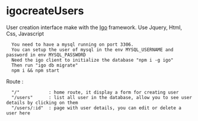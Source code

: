 # igocreateUsers

User creation interface make with the [Igo](https://github.com/igocreate/igo) framework.
Use Jquery, Html, Css, Javascript

````
  You need to have a mysql running on port 3306.
  You can setup the user of mysql in the env MYSQL_USERNAME and password in env MYSQL_PASSWORD
  Need the igo client to initialize the database "npm i -g igo"
  Then run "igo db migrate"
  npm i && npm start
````

Route : 
````
  "/"           : home route, it display a form for creating user
  "/users"      : list all user in the database, allow you to see user details by clicking on them
  "/users/:id"  : page with user details, you can edit or delete a user here
`````
